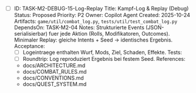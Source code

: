 - [ ] ID: TASK-M2-DEBUG-15-Log-Replay
  Title: Kampf-Log & Replay (Debug)
  Status: Proposed
  Priority: P2
  Owner: Copilot Agent
  Created: 2025-10-24
  Artifacts: `game/util/combat_log.py`, `tests/util/test_combat_log.py`
  DependsOn: TASK-M2-04
  Notes:
  Strukturierte Events (JSON-serialisierbar) fuer jede Aktion (Rolls, Modifikatoren, Outcomes). Minimaler Replay: gleiche Intents + Seed -> identisches Ergebnis.
  Acceptance:
  - [ ] Logeintraege enthalten Wurf, Mods, Ziel, Schaden, Effekte.
  Tests:
  - [ ] Roundtrip: Log reproduziert Ergebnis bei festem Seed.
  References:
  - docs/ARCHITECTURE.md
  - docs/COMBAT_RULES.md
  - docs/CONVENTIONS.md
  - docs/QUEST_SYSTEM.md
